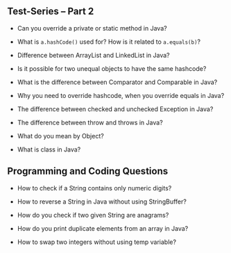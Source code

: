 Test-Series – Part 2
---

- Can you override a private or static method in Java?

- What is `a.hashCode()` used for? How is it related to `a.equals(b)`?

- Difference between ArrayList and LinkedList in Java?

-  Is it possible for two unequal objects to have the same hashcode?

- What is the difference between Comparator and Comparable in Java?

- Why you need to override hashcode, when you override equals in Java?

- The difference between checked and unchecked Exception in Java?

- The difference between throw and throws in Java?

- What do you mean by Object?

- What is class in Java?


Programming and Coding Questions
---

- How to check if a String contains only numeric digits?

- How to reverse a String in Java without using StringBuffer?

- How do you check if two given String are anagrams?

- How do you print duplicate elements from an array in Java?

- How to swap two integers without using temp variable?
